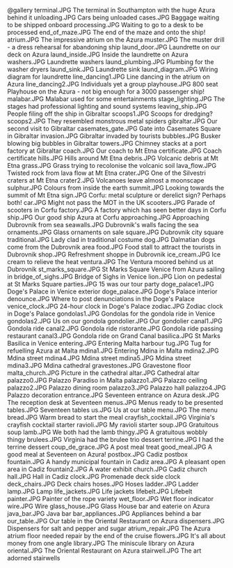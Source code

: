 @gallery
terminal.JPG		The terminal in Southampton with the huge Azura behind it
unloading.JPG		Cars being unloaded
cases.JPG		Baggage waiting to be shipped onboard
processing.JPG		Waiting to go to a desk to be processed
end_of_maze.JPG		The end of the maze and onto the ship!
atrium.JPG		The impressive atrium on the Azura
muster.JPG		The muster drill - a dress rehearsal for abandoning ship
laund_door.JPG		Laundrette on our deck on Azura
laund_inside.JPG		Inside the laundrette on Azura
washers.JPG		Laundrette washers
laund_plumbing.JPG		Plumbing for the washer dryers
laund_sink.JPG		Laundrette sink
laund_diagram.JPG		Wiring diagram for laundrette
line_dancing1.JPG		Line dancing in the atrium on Azura
line_dancing2.JPG		Individuals yet a group
playhouse.JPG		800 seat Playhouse on the Azura - not big enough for a 3000 passenger ship!
malabar.JPG		Malabar used for some entertainments
stage_lighting.JPG		The stages had professional lighting and sound systems
leaving_ship.JPG		People filing off the ship in Gibraltar
scoops1.JPG		Scoops for dredging?
scoops2.JPG		They resembled monstrous metal spiders
gibraltar.JPG		Our second visit to Gibraltar
casemates_gate.JPG		Gate into Casemates Square in Gibraltar
invasion.JPG		Gibraltar invaded by tourists
bubbles.JPG		Busker blowing big bubbles in Gibraltar
towers.JPG		Chimney stacks at a port factory at Gibraltar
coach.JPG		Our coach to Mt Etna
certificate.JPG		Coach certificate
hills.JPG		Hills around Mt Etna
debris.JPG		Volcanic debris at Mt Etna
grass.JPG		Grass trying to recolonise the volcanic soil
lava_flow.JPG		Twisted rock from lava flow at Mt Etna
crater.JPG		One of the Silvestri craters at Mt Etna
crater2.JPG		Volcanoes leave almost a moonscape
sulphur.JPG		Colours from inside the earth
summit.JPG		Looking towards the summit of Mt Etna
sign.JPG		Corfu: metal sculpture or derelict sign? Perhaps both!
car.JPG		Might not pass the MOT in the UK
scooters.JPG		Parade of scooters in Corfu
factory.JPG		A factory which has seen better days in Corfu
ship.JPG		Our good ship Azura at Corfu
approaching.JPG		Approaching Dubrovnik from sea
seawalls.JPG		Dubrovnik's walls facing the sea
ornaments.JPG		Glass ornaments on sale
square.JPG		Dubrovnik city square
traditional.JPG		Lady clad in traditional costume
dog.JPG		Dalmatian dogs come from the Dubrovnik area
food.JPG		Food stall to attract the tourists in Dubrovnik
shop.JPG		Refreshment shoppe in Dubrovnik
ice_cream.JPG		Ice cream to relieve the heat
ventura.JPG		The Ventura moored behind us at Dubrovnik
st_marks_square.JPG		St Marks Square Venice from Azura sailing in
bridge_of_sighs.JPG		Bridge of Sighs in Venice
lion.JPG		Lion on pedestal at St Marks Square
parties.JPG		15 was our tour party
doge_palace1.JPG		Doge's Palace in Venice exterior
doge_palace.JPG		Doge's Palace interior
denounce.JPG		Where to post denunciations in the Doge's Palace
venice_clock.JPG		24-hour clock in Doge's Palace
zodiac.JPG		Zodiac clock in Doge's Palace
gondolas1.JPG		Gondolas for the gondola ride in Venice
gondolas2.JPG		Us on our gondola
gondolier.JPG		Our gondolier
canal1.JPG		Gondola ride
canal2.JPG		Gondola ride
ristorante.JPG		Gondola ride passing restaurant
canal3.JPG		Gondola ride on Grand Canal
basilica.JPG		St Marks Basilica in Venice
entering.JPG		Entering Malta harbour
tug.JPG		Tug for refuelling Azura at Malta
mdina1.JPG		Entering Mdina in Malta
mdina2.JPG		Mdina street
mdina4.JPG		Mdina street
mdina5.JPG		Mdina street
mdina3.JPG		Mdina cathedral
gravestones.JPG		Gravestone floor
malta_church.JPG		Picture in the cathedral
altar.JPG		Cathedral altar
palazzo0.JPG		Palazzo Paradiso in Malta
palazzo1.JPG		Palazzo ceiling
palazzo2.JPG		Palazzo dining room
palazzo3.JPG		Palazzo hall
palazzo4.JPG		Palazzo decoration
entrance.JPG		Seventeen entrance on Azura
desk.JPG		The reception desk at Seventeen
menus.JPG		Menus ready to be presented
tables.JPG		Seventeen tables
us.JPG		Us at our table
menu.JPG		The menu
bread.JPG		Warm bread to start the meal
crayfish_cocktail.JPG		Virginia's crayfish cocktail starter
ravioli.JPG		My ravioli starter
soup.JPG		Gratuitous soup
lamb.JPG		We both had the lamb
thingy.JPG		A gratuitous wobbly thingy
brulees.JPG		Virginia had the brulee trio dessert
terrine.JPG		I had the terrine dessert
coup_de_grace.JPG		A post meal treat
good_meal.JPG		A good meal at Seventeen on Azura!
postbox.JPG		Cadiz postbox
fountain.JPG		A handy municipal fountain in Cadiz
area.JPG		A pleasant open area in Cadiz
fountain2.JPG		A water exhibit
church.JPG		Cadiz church
hall.JPG		Hall in Cadiz
clock.JPG		Promenade deck side clock
deck_chairs.JPG		Deck chairs
hoses.JPG		Hoses
ladder.JPG		Ladder
lamp.JPG		Lamp
life_jackets.JPG		Life jackets
lifebelt.JPG		Lifebelt
painter.JPG		Painter of the rope variety
wet_floor.JPG		Wet floor indicator
wire.JPG		Wire
glass_house.JPG		Glass House bar and eaterie on Azura
java_bar.JPG		Java bar
bar_appliances.JPG		Appliances behind a bar
our_table.JPG		Our table in the Oriental Restaurant on Azura
dispensers.JPG		Dispensers for salt and pepper and sugar
atrium_repair.JPG		The Azura atrium floor needed repair by the end of the cruise
flowers.JPG		It's all about money from one angle
library.JPG		The miniscule library on Azura
oriental.JPG		The Oriental Restaurant on Azura
stairwell.JPG		The art adorned stairwells
